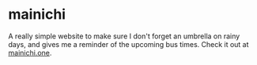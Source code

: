 # mainichi

A really simple website to make sure I don't forget an umbrella on rainy days, and gives me a reminder of the upcoming bus times. Check it out at [mainichi.one](https://mainichi.one).